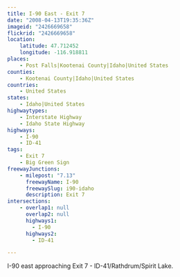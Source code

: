 ```yaml
---
title: I-90 East - Exit 7
date: "2008-04-13T19:35:36Z"
imageid: "2426669658"
flickrid: "2426669658"
location:
    latitude: 47.712452
    longitude: -116.918811
places:
    - Post Falls|Kootenai County|Idaho|United States
counties:
    - Kootenai County|Idaho|United States
countries:
    - United States
states:
    - Idaho|United States
highwaytypes:
    - Interstate Highway
    - Idaho State Highway
highways:
    - I-90
    - ID-41
tags:
    - Exit 7
    - Big Green Sign
freewayJunctions:
    - milepost: "7.13"
      freewayName: I-90
      freewaySlug: i90-idaho
      description: Exit 7
intersections:
    - overlap1: null
      overlap2: null
      highways1:
        - I-90
      highways2:
        - ID-41

---
```

I-90 east approaching Exit 7 - ID-41/Rathdrum/Spirit Lake.